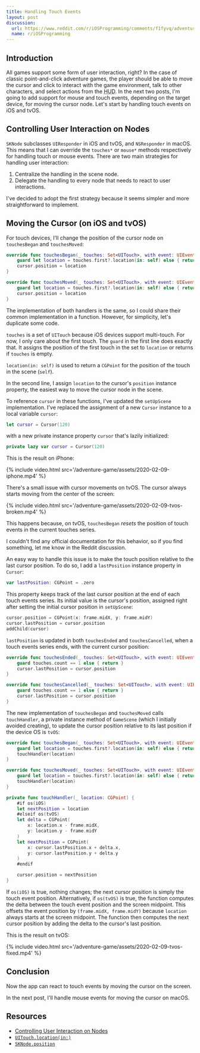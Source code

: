 ```yaml
---
title: Handling Touch Events
layout: post
discussion:
  url: https://www.reddit.com/r/iOSProgramming/comments/f1fyvq/adventure_game_development_using_spritekit/
  name: r/iOSProgramming
---
```


## Introduction

All games support some form of user interaction, right? In the case of classic point-and-click adventure games, the player should be able to move the cursor and click to interact with the game environment, talk to other characters, and select actions from the <acronym title="Head-up display">HUD</acronym>. In the next two posts, I'm going to add support for mouse and touch events, depending on the target device, for moving the cursor node. Let's start by handling touch events on iOS and tvOS.

## Controlling User Interaction on Nodes

`SKNode` subclasses `UIResponder` in iOS and tvOS, and `NSResponder` in macOS. This means that I can override the `touches*` or `mouse*` methods respectively for handling touch or mouse events. There are two main strategies for handling user interaction:

1. Centralize the handling in the scene node.
2. Delegate the handling to every node that needs to react to user interactions.

I've decided to adopt the first strategy because it seems simpler and more straightforward to implement.

## Moving the Cursor (on iOS and tvOS)

For touch devices, I'll change the position of the cursor node on `touchesBegan` and `touchesMoved`:

```swift
override func touchesBegan(_ touches: Set<UITouch>, with event: UIEvent?) {
    guard let location = touches.first?.location(in: self) else { return }
    cursor.position = location
}

override func touchesMoved(_ touches: Set<UITouch>, with event: UIEvent?) {
    guard let location = touches.first?.location(in: self) else { return }
    cursor.position = location
}
```

The implementation of both handlers is the same, so I could share their common implementation in a function. However, for simplicity, let's duplicate some code.

`touches` is a set of `UITouch` because iOS devices support multi-touch. For now, I only care about the first touch. The `guard` in the first line does exactly that. It assigns the position of the first touch in the set to `location` or returns if `touches` is empty.

`location(in: self)` is used to return a `CGPoint` for the position of the touch in the scene (`self`).

In the second line, I assign `location` to the cursor's `position` instance property, the easiest way to move the cursor node in the scene.

To reference `cursor` in these functions, I've updated the `setUpScene` implementation. I've replaced the assignment of a new `Cursor` instance to a local variable `cursor`:

```swift
let cursor = Cursor(120)
```

with a new private instance property `cursor` that's lazily initialized:

```swift
private lazy var cursor = Cursor(120)
```

This is the result on iPhone:

{% include video.html src='/adventure-game/assets/2020-02-09-iphone.mp4' %}

There's a small issue with cursor movements on tvOS. The cursor always starts moving from the center of the screen:

{% include video.html src='/adventure-game/assets/2020-02-09-tvos-broken.mp4' %}

This happens because, on tvOS, `touchesBegan` *resets* the position of touch events in the current touches series.

I couldn't find any official documentation for this behavior, so if you find something, let me know in the Reddit discussion.

An easy way to handle this issue is to make the touch position relative to the last cursor position. To do so, I add a `lastPosition` instance property in `Cursor`:

```swift
var lastPosition: CGPoint = .zero
```

This property keeps track of the last cursor position at the end of each touch events series. Its initial value is the cursor's position, assigned right after setting the initial cursor position in `setUpScene`:

```swift
cursor.position = CGPoint(x: frame.midX, y: frame.midY)
cursor.lastPosition = cursor.position
addChild(cursor)
```

`lastPosition` is updated in both `touchesEnded` and `touchesCancelled`, when a touch events series ends, with the current cursor position:

```swift
override func touchesEnded(_ touches: Set<UITouch>, with event: UIEvent?) {
    guard touches.count == 1 else { return }
    cursor.lastPosition = cursor.position
}

override func touchesCancelled(_ touches: Set<UITouch>, with event: UIEvent?) {
    guard touches.count == 1 else { return }
    cursor.lastPosition = cursor.position
}
```

The new implementation of `touchesBegan` and `touchesMoved` calls `touchHandler`, a private instance method of `GameScene` (which I initially avoided creating), to update the cursor position relative to its last position if the device OS is `tvOS`:

```swift
override func touchesBegan(_ touches: Set<UITouch>, with event: UIEvent?) {
    guard let location = touches.first?.location(in: self) else { return }
    touchHandler(location)
}

override func touchesMoved(_ touches: Set<UITouch>, with event: UIEvent?) {
    guard let location = touches.first?.location(in: self) else { return }
    touchHandler(location)
}
```

```swift
private func touchHandler(_ location: CGPoint) {
    #if os(iOS)
    let nextPosition = location
    #elseif os(tvOS)
    let delta = CGPoint(
        x: location.x - frame.midX,
        y: location.y - frame.midY
    )
    let nextPosition = CGPoint(
        x: cursor.lastPosition.x + delta.x,
        y: cursor.lastPosition.y + delta.y
    )
    #endif

    cursor.position = nextPosition
}
```

If `os(iOS)` is true, nothing changes; the next cursor position is simply the touch event position. Alternatively, if `os(tvOS)` is true, the function computes the delta between the touch event position and the screen midpoint. This offsets the event position by `(frame.midX, frame.midY)` because `location` always starts at the screen midpoint. The function then computes the next cursor position by adding the delta to the cursor's last position.

This is the result on tvOS:

{% include video.html src='/adventure-game/assets/2020-02-09-tvos-fixed.mp4' %}

## Conclusion

Now the app can react to touch events by moving the cursor on the screen.

In the next post, I'll handle mouse events for moving the cursor on macOS.

## Resources

* [Controlling User Interaction on Nodes](https://developer.apple.com/documentation/spritekit/sknode/controlling_user_interaction_on_nodes)
* [`UITouch.location(in:)`](https://developer.apple.com/documentation/uikit/uitouch/1614836-location)
* [`SKNode.position`](https://developer.apple.com/documentation/spritekit/sknode/1483101-position)
